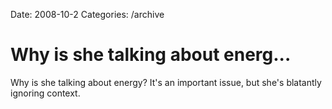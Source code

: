Date: 2008-10-2
Categories: /archive

# Why is she talking about energ...

Why is she talking about energy?  It's an important issue, but she's blatantly ignoring context.
